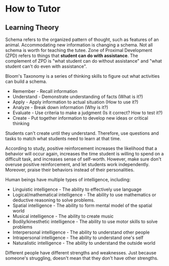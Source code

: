 # How to Tutor

## Learning Theory

Schema refers to the organized pattern of thought, such as features of an animal. Accommodating new information is changing a schema. Not all schema is worth for teaching the tutee. Zone of Proximal Development (ZPD) refers to things that **student can do with assistance**. The complement of ZPD is "what student can do without assistance" and "what student can't do even with assistance".

Bloom's Taxonomy is a series of thinking skills to figure out what activities can build a schema.

- Remember - Recall information
- Understand - Demonstrate understanding of facts (What is it?)
- Apply - Apply information to actual situation (How to use it?)
- Analyze - Break down information (Why is it?)
- Evaluate - Use criteria to make a judgment (Is it correct? How to test it?)
- Create - Put together information to develop new ideas or critical thinking

Students can't create until they understand. Therefore, use questions and tasks to match what students need to learn at that time.

According to study, positive reinforcement increases the likelihood that a behavior will occur again, increases the time student is willing to spend on a difficult task, and increases sense of self-worth. However, make sure don't overuse positive reinforcement, and let students work independently. Moreover, praise their behaviors instead of their personalities.

Human beings have multiple types of intelligence, including:

- Linguistic intelligence - The ability to effectively use language
- Logical/mathematical intelligence - The ability to use mathematics or deductive reasoning to solve problems.
- Spatial intelligence - The ability to form mental model of the spatial world
- Musical intelligence - The ability to create music
- Bodily/kinesthetic intelligence - The ability to use motor skills to solve problems
- Interpersonal intelligence - The ability to understand other people
- Intrapersonal intelligence - The ability to understand one's self
- Naturalistic intelligence - The ability to understand the outside world

Different people have different strengths and weaknesses. Just because someone's struggling, doesn't mean that they don't have other strengths.
